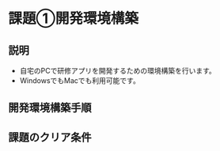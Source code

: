 # 課題①開発環境構築

## 説明

- 自宅のPCで研修アプリを開発するための環境構築を行います。
- WindowsでもMacでも利用可能です。

## 開発環境構築手順

## 課題のクリア条件
